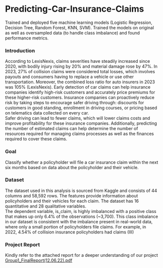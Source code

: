 # Predicting-Car-Insurance-Claims
Trained and deployed five machine learning models (Logistic Regression, Decision Tree, Random Forest, KNN, SVM). Trained the models on original as well as oversampled data (to handle class imbalance) and found performance metrics. 

### Introduction 
According to LexisNexis, claims severities have steadily increased since 2020, with bodily injury rising by 20% and material damage rose by 47%. In 2023, 27% of collision claims were considered total losses, which involves payouts and consumers having to replace a vehicle or use other transportation. Moreover, the combined loss ratio for auto insurers in 2023 was 105% (LexisNexis). Early detection of car claims can help insurance companies identify high-risk customers and accurately price premiums for these higher-risk customers. Insurance companies can proactively reduce risk by taking steps to encourage safer driving through: discounts for customers in good standing, enrollment in driving courses, or pricing based on 
telematics data collected on every car.  
Safer driving can lead to fewer claims, which will lower claims costs and improve profitability for these insurance companies. Additionally, predicting the number of estimated claims can help determine the number of resources required for managing claims processes as well as the finances required to cover these claims.  

### Goal 
Classify whether a policyholder will file a car insurance claim within the next six months based on data about the policyholder and their vehicle. 

### Dataset 
The dataset used in this analysis is sourced from Kaggle and consists of 44 columns and 58,592 rows. The features provide information about policyholders and their vehicles for each claim. The dataset has 16 quantitative and 28 qualitative variables.  
The dependent variable, is_claim, is highly imbalanced with a positive class that makes up only 6.4% of the observations (~3,700). This class imbalance in our dataset is consistent with 
the imbalance present in real-world data, where only a small portion of policyholders file claims. For example, in 2022, 4.54% of collision insurance policyholders had claims (III)

### Project Report
Kindly refer to the attached report for a deeper understanding of our project 
[Group1_FinalReport(12.06.22).pdf](https://github.com/user-attachments/files/18328429/Group1_FinalReport.12.06.22.pdf)
